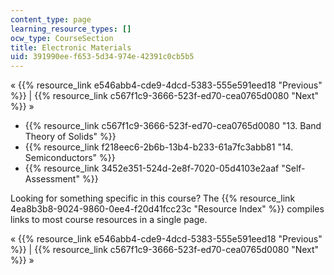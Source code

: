 ```yaml
---
content_type: page
learning_resource_types: []
ocw_type: CourseSection
title: Electronic Materials
uid: 391990ee-f653-5d34-974e-42391c0cb5b5
---
```


« {{% resource_link e546abb4-cde9-4dcd-5383-555e591eed18 "Previous" %}} | {{% resource_link c567f1c9-3666-523f-ed70-cea0765d0080 "Next" %}} »

*   {{% resource_link c567f1c9-3666-523f-ed70-cea0765d0080 "13\. Band Theory of Solids" %}}
*   {{% resource_link f218eec6-2b6b-13b4-b233-61a7fc3abb81 "14\. Semiconductors" %}}
*   {{% resource_link 3452e351-524d-2e8f-7020-05d4103e2aaf "Self-Assessment" %}}

Looking for something specific in this course? The {{% resource_link 4ea8b3b8-9024-9860-0ee4-f20d41fcc23c "Resource Index" %}} compiles links to most course resources in a single page.

« {{% resource_link e546abb4-cde9-4dcd-5383-555e591eed18 "Previous" %}} | {{% resource_link c567f1c9-3666-523f-ed70-cea0765d0080 "Next" %}} »